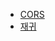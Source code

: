 - [CORS](https://github.com/vnfdusdl/computer-science/tree/main/Etc/CORS)
- [재귀](https://github.com/vnfdusdl/computer-science/tree/main/Etc/Recursion)
